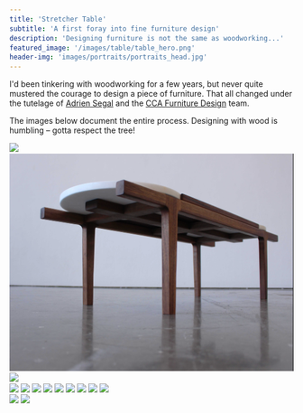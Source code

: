 ```yaml
---
title: 'Stretcher Table'
subtitle: 'A first foray into fine furniture design'
description: 'Designing furniture is not the same as woodworking...'
featured_image: '/images/table/table_hero.png'
header-img: 'images/portraits/portraits_head.jpg'
---
```

I'd been tinkering with woodworking for a few years, but never quite mustered the courage to design a piece of furniture. That all changed under the tutelage of <a href="https://www.adriensegal.com">Adrien Segal</a> and the <a href="https://www.cca.edu/design/furniture/">CCA Furniture Design</a> team. 

The images below document the entire process. Designing with wood is humbling – gotta respect the tree!

<img src ="/images/table/table1.png"/>


<img src ="/images/table/table15.png"/>


<img src ="/images/table/table16.png"/>

<div class="gallery" data-columns="3">
	<img src ="/images/table/table2.png"/>
	<img src ="/images/table/table3.png"/>
    <img src ="/images/table/table4.png"/>
    <img src ="/images/table/table5.png"/>
	<img src ="/images/table/table6.png"/>
    <img src ="/images/table/table7.png"/>
    <img src ="/images/table/table8.png"/>
    <img src ="/images/table/table9.png"/>
    <img src ="/images/table/table10.png"/>
</div>

<div class="gallery" data-columns="2">
	<img src ="/images/table/table11.png"/>
    <img src ="/images/table/table12.png"/>
</div>


